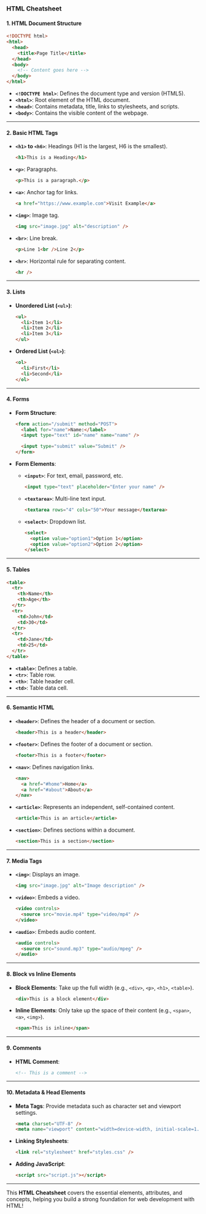 

### **HTML Cheatsheet**

#### **1. HTML Document Structure**

```html
<!DOCTYPE html>
<html>
  <head>
    <title>Page Title</title>
  </head>
  <body>
    <!-- Content goes here -->
  </body>
</html>
```

- **`<!DOCTYPE html>`**: Defines the document type and version (HTML5).
- **`<html>`**: Root element of the HTML document.
- **`<head>`**: Contains metadata, title, links to stylesheets, and scripts.
- **`<body>`**: Contains the visible content of the webpage.

---

#### **2. Basic HTML Tags**

- **`<h1>` to `<h6>`**: Headings (H1 is the largest, H6 is the smallest).

  ```html
  <h1>This is a Heading</h1>
  ```

- **`<p>`**: Paragraphs.

  ```html
  <p>This is a paragraph.</p>
  ```

- **`<a>`**: Anchor tag for links.

  ```html
  <a href="https://www.example.com">Visit Example</a>
  ```

- **`<img>`**: Image tag.

  ```html
  <img src="image.jpg" alt="description" />
  ```

- **`<br>`**: Line break.

  ```html
  <p>Line 1<br />Line 2</p>
  ```

- **`<hr>`**: Horizontal rule for separating content.
  ```html
  <hr />
  ```

---

#### **3. Lists**

- **Unordered List (`<ul>`)**:

  ```html
  <ul>
    <li>Item 1</li>
    <li>Item 2</li>
    <li>Item 3</li>
  </ul>
  ```

- **Ordered List (`<ol>`)**:
  ```html
  <ol>
    <li>First</li>
    <li>Second</li>
  </ol>
  ```

---

#### **4. Forms**

- **Form Structure**:

  ```html
  <form action="/submit" method="POST">
    <label for="name">Name:</label>
    <input type="text" id="name" name="name" />

    <input type="submit" value="Submit" />
  </form>
  ```

- **Form Elements**:

  - **`<input>`**: For text, email, password, etc.

    ```html
    <input type="text" placeholder="Enter your name" />
    ```

  - **`<textarea>`**: Multi-line text input.

    ```html
    <textarea rows="4" cols="50">Your message</textarea>
    ```

  - **`<select>`**: Dropdown list.
    ```html
    <select>
      <option value="option1">Option 1</option>
      <option value="option2">Option 2</option>
    </select>
    ```

---

#### **5. Tables**

```html
<table>
  <tr>
    <th>Name</th>
    <th>Age</th>
  </tr>
  <tr>
    <td>John</td>
    <td>30</td>
  </tr>
  <tr>
    <td>Jane</td>
    <td>25</td>
  </tr>
</table>
```

- **`<table>`**: Defines a table.
- **`<tr>`**: Table row.
- **`<th>`**: Table header cell.
- **`<td>`**: Table data cell.

---

#### **6. Semantic HTML**

- **`<header>`**: Defines the header of a document or section.

  ```html
  <header>This is a header</header>
  ```

- **`<footer>`**: Defines the footer of a document or section.

  ```html
  <footer>This is a footer</footer>
  ```

- **`<nav>`**: Defines navigation links.

  ```html
  <nav>
    <a href="#home">Home</a>
    <a href="#about">About</a>
  </nav>
  ```

- **`<article>`**: Represents an independent, self-contained content.

  ```html
  <article>This is an article</article>
  ```

- **`<section>`**: Defines sections within a document.
  ```html
  <section>This is a section</section>
  ```

---

#### **7. Media Tags**

- **`<img>`**: Displays an image.

  ```html
  <img src="image.jpg" alt="Image description" />
  ```

- **`<video>`**: Embeds a video.

  ```html
  <video controls>
    <source src="movie.mp4" type="video/mp4" />
  </video>
  ```

- **`<audio>`**: Embeds audio content.
  ```html
  <audio controls>
    <source src="sound.mp3" type="audio/mpeg" />
  </audio>
  ```

---

#### **8. Block vs Inline Elements**

- **Block Elements**: Take up the full width (e.g., `<div>`, `<p>`, `<h1>`, `<table>`).

  ```html
  <div>This is a block element</div>
  ```

- **Inline Elements**: Only take up the space of their content (e.g., `<span>`, `<a>`, `<img>`).
  ```html
  <span>This is inline</span>
  ```

---

#### **9. Comments**

- **HTML Comment**:
  ```html
  <!-- This is a comment -->
  ```

---

#### **10. Metadata & Head Elements**

- **Meta Tags**: Provide metadata such as character set and viewport settings.

  ```html
  <meta charset="UTF-8" />
  <meta name="viewport" content="width=device-width, initial-scale=1.0" />
  ```

- **Linking Stylesheets**:

  ```html
  <link rel="stylesheet" href="styles.css" />
  ```

- **Adding JavaScript**:
  ```html
  <script src="script.js"></script>
  ```

---

This **HTML Cheatsheet** covers the essential elements, attributes, and concepts, helping you build a strong foundation for web development with HTML!
